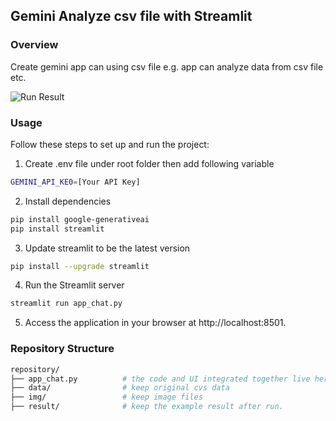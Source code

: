 <!-- Project Header -->
## Gemini Analyze csv file with Streamlit

### Overview
Create gemini app can using csv file e.g. app can analyze data from csv file etc.

![Run Result](result/Run_Gemini_API_Result.gif)

### Usage
Follow these steps to set up and run the project:

1. Create .env file under root folder then add following variable

```sh
GEMINI_API_KE0=[Your API Key]
```

2. Install dependencies

```sh
pip install google-generativeai
pip install streamlit
```

3. Update streamlit to be the latest version

```sh
pip install --upgrade streamlit
```

4. Run the Streamlit server

```sh
streamlit run app_chat.py
```

5. Access the application in your browser at http://localhost:8501.

### Repository Structure

```sh
repository/
├── app_chat.py          # the code and UI integrated together live here
├── data/                # keep original cvs data
├── img/                 # keep image files 
├── result/              # keep the example result after run.

```
